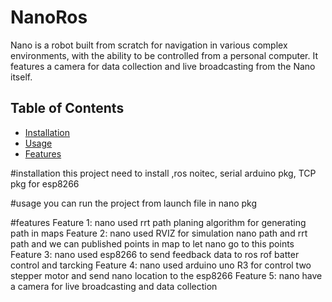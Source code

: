 # NanoRos
Nano is a robot built from scratch for navigation in various complex environments, with the ability to be controlled from a personal computer. It features a camera for data collection and live broadcasting from the Nano itself.


## Table of Contents

- [Installation](#installation)
- [Usage](#usage)
- [Features](#features)

#installation
this project need to install ,ros noitec, serial arduino pkg, TCP pkg for esp8266

#usage
you can run the project from launch file in nano pkg

#features
  Feature 1: nano used rrt path planing algorithm for generating path in maps
  Feature 2: nano used RVIZ for simulation nano path and rrt path and we can published points in map to let nano go to this points
  Feature 3: nano used esp8266 to send feedback data to ros rof batter control and tarcking
  Feature 4: nano used arduino uno R3 for control two stepper motor and send nano location to the esp8266
  Feature 5: nano have a camera for live broadcasting and data collection
